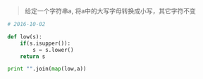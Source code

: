 >  给定一个字符串a, 将a中的大写字母转换成小写，其它字符不变

``` python
# 2016-10-02

def low(s):
    if(s.isupper()):
        s = s.lower()
    return s

print "".join(map(low,a))
```